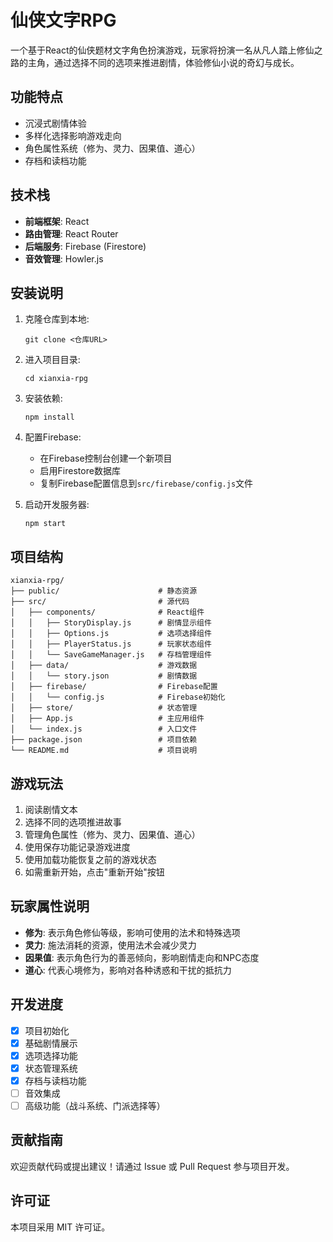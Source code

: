# 仙侠文字RPG

一个基于React的仙侠题材文字角色扮演游戏，玩家将扮演一名从凡人踏上修仙之路的主角，通过选择不同的选项来推进剧情，体验修仙小说的奇幻与成长。

## 功能特点

- 沉浸式剧情体验
- 多样化选择影响游戏走向
- 角色属性系统（修为、灵力、因果值、道心）
- 存档和读档功能

## 技术栈

- **前端框架**: React
- **路由管理**: React Router
- **后端服务**: Firebase (Firestore)
- **音效管理**: Howler.js

## 安装说明

1. 克隆仓库到本地:
   ```
   git clone <仓库URL>
   ```

2. 进入项目目录:
   ```
   cd xianxia-rpg
   ```

3. 安装依赖:
   ```
   npm install
   ```

4. 配置Firebase:
   - 在Firebase控制台创建一个新项目
   - 启用Firestore数据库
   - 复制Firebase配置信息到`src/firebase/config.js`文件

5. 启动开发服务器:
   ```
   npm start
   ```

## 项目结构

```
xianxia-rpg/
├── public/                      # 静态资源
├── src/                         # 源代码
│   ├── components/              # React组件
│   │   ├── StoryDisplay.js      # 剧情显示组件
│   │   ├── Options.js           # 选项选择组件
│   │   ├── PlayerStatus.js      # 玩家状态组件
│   │   └── SaveGameManager.js   # 存档管理组件
│   ├── data/                    # 游戏数据
│   │   └── story.json           # 剧情数据
│   ├── firebase/                # Firebase配置
│   │   └── config.js            # Firebase初始化
│   ├── store/                   # 状态管理
│   ├── App.js                   # 主应用组件
│   └── index.js                 # 入口文件
├── package.json                 # 项目依赖
└── README.md                    # 项目说明
```

## 游戏玩法

1. 阅读剧情文本
2. 选择不同的选项推进故事
3. 管理角色属性（修为、灵力、因果值、道心）
4. 使用保存功能记录游戏进度
5. 使用加载功能恢复之前的游戏状态
6. 如需重新开始，点击"重新开始"按钮

## 玩家属性说明

- **修为**: 表示角色修仙等级，影响可使用的法术和特殊选项
- **灵力**: 施法消耗的资源，使用法术会减少灵力
- **因果值**: 表示角色行为的善恶倾向，影响剧情走向和NPC态度
- **道心**: 代表心境修为，影响对各种诱惑和干扰的抵抗力

## 开发进度

- [x] 项目初始化
- [x] 基础剧情展示
- [x] 选项选择功能
- [x] 状态管理系统
- [x] 存档与读档功能
- [ ] 音效集成
- [ ] 高级功能（战斗系统、门派选择等）

## 贡献指南

欢迎贡献代码或提出建议！请通过 Issue 或 Pull Request 参与项目开发。

## 许可证

本项目采用 MIT 许可证。
